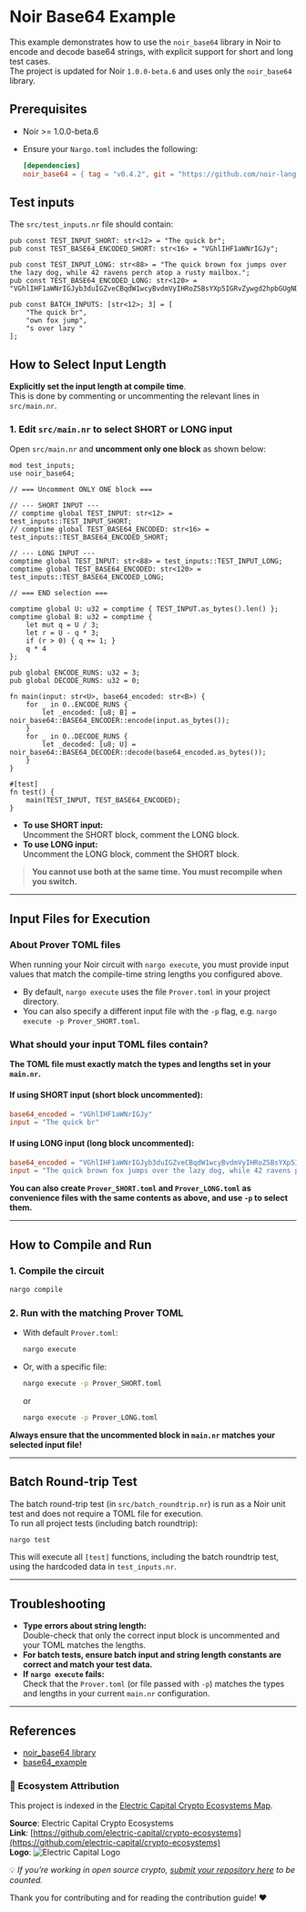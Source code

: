# Noir Base64 Example

This example demonstrates how to use the `noir_base64` library in Noir to encode and decode base64 strings, with explicit support for short and long test cases.  
The project is updated for Noir `1.0.0-beta.6` and uses only the `noir_base64` library.

## Prerequisites

- Noir >= 1.0.0-beta.6
- Ensure your `Nargo.toml` includes the following:

   ```toml
   [dependencies]
   noir_base64 = { tag = "v0.4.2", git = "https://github.com/noir-lang/noir_base64.git" }
   ```

## Test inputs  
   The `src/test_inputs.nr` file should contain:

   ```noir
   pub const TEST_INPUT_SHORT: str<12> = "The quick br";
   pub const TEST_BASE64_ENCODED_SHORT: str<16> = "VGhlIHF1aWNrIGJy";

   pub const TEST_INPUT_LONG: str<88> = "The quick brown fox jumps over the lazy dog, while 42 ravens perch atop a rusty mailbox.";
   pub const TEST_BASE64_ENCODED_LONG: str<120> = "VGhlIHF1aWNrIGJyb3duIGZveCBqdW1wcyBvdmVyIHRoZSBsYXp5IGRvZywgd2hpbGUgNDIgcmF2ZW5zIHBlcmNoIGF0b3AgYSBydXN0eSBtYWlsYm94Lg==";

   pub const BATCH_INPUTS: [str<12>; 3] = [
       "The quick br",
       "own fox jump",
       "s over lazy "
   ];
   ```

## How to Select Input Length

**Explicitly set the input length at compile time**.  
This is done by commenting or uncommenting the relevant lines in `src/main.nr`.

### 1. **Edit `src/main.nr` to select SHORT or LONG input**

Open `src/main.nr` and **uncomment only one block** as shown below:

```noir
mod test_inputs;
use noir_base64;

// === Uncomment ONLY ONE block ===

// --- SHORT INPUT ---
// comptime global TEST_INPUT: str<12> = test_inputs::TEST_INPUT_SHORT;
// comptime global TEST_BASE64_ENCODED: str<16> = test_inputs::TEST_BASE64_ENCODED_SHORT;

// --- LONG INPUT ---
comptime global TEST_INPUT: str<88> = test_inputs::TEST_INPUT_LONG;
comptime global TEST_BASE64_ENCODED: str<120> = test_inputs::TEST_BASE64_ENCODED_LONG;

// === END selection ===

comptime global U: u32 = comptime { TEST_INPUT.as_bytes().len() };
comptime global B: u32 = comptime {
    let mut q = U / 3;
    let r = U - q * 3;
    if (r > 0) { q += 1; }
    q * 4
};

pub global ENCODE_RUNS: u32 = 3;
pub global DECODE_RUNS: u32 = 0;

fn main(input: str<U>, base64_encoded: str<B>) {
    for _ in 0..ENCODE_RUNS {
        let _encoded: [u8; B] = noir_base64::BASE64_ENCODER::encode(input.as_bytes());
    }
    for _ in 0..DECODE_RUNS {
        let _decoded: [u8; U] = noir_base64::BASE64_DECODER::decode(base64_encoded.as_bytes());
    }
}

#[test]
fn test() {
    main(TEST_INPUT, TEST_BASE64_ENCODED);
}
```

- **To use SHORT input:**  
  Uncomment the SHORT block, comment the LONG block.
- **To use LONG input:**  
  Uncomment the LONG block, comment the SHORT block.

> **You cannot use both at the same time. You must recompile when you switch.**

---

## Input Files for Execution

### About Prover TOML files

When running your Noir circuit with `nargo execute`, you must provide input values that match the compile-time string lengths you configured above.

- By default, `nargo execute` uses the file `Prover.toml` in your project directory.
- You can also specify a different input file with the `-p` flag, e.g. `nargo execute -p Prover_SHORT.toml`.

### What should your input TOML files contain?

**The TOML file must exactly match the types and lengths set in your `main.nr`.**

#### If using SHORT input (short block uncommented):
```toml name=Prover.toml
base64_encoded = "VGhlIHF1aWNrIGJy"
input = "The quick br"
```

#### If using LONG input (long block uncommented):
```toml name=Prover.toml
base64_encoded = "VGhlIHF1aWNrIGJyb3duIGZveCBqdW1wcyBvdmVyIHRoZSBsYXp5IGRvZywgd2hpbGUgNDIgcmF2ZW5zIHBlcmNoIGF0b3AgYSBydXN0eSBtYWlsYm94Lg=="
input = "The quick brown fox jumps over the lazy dog, while 42 ravens perch atop a rusty mailbox."
```

**You can also create `Prover_SHORT.toml` and `Prover_LONG.toml` as convenience files with the same contents as above, and use `-p` to select them.**

---

## How to Compile and Run

### 1. **Compile the circuit**

```sh
nargo compile
```

### 2. **Run with the matching Prover TOML**

- With default `Prover.toml`:
  ```sh
  nargo execute
  ```
- Or, with a specific file:
  ```sh
  nargo execute -p Prover_SHORT.toml
  ```
  or
  ```sh
  nargo execute -p Prover_LONG.toml
  ```

**Always ensure that the uncommented block in `main.nr` matches your selected input file!**

---

## Batch Round-trip Test

The batch round-trip test (in `src/batch_roundtrip.nr`) is run as a Noir unit test and does not require a TOML file for execution.  
To run all project tests (including batch roundtrip):

```sh
nargo test
```

This will execute all `[test]` functions, including the batch roundtrip test, using the hardcoded data in `test_inputs.nr`.

---

## Troubleshooting

- **Type errors about string length:**  
  Double-check that only the correct input block is uncommented and your TOML matches the lengths.
- **For batch tests, ensure batch input and string length constants are correct and match your test data.**
- **If `nargo execute` fails:**  
  Check that the `Prover.toml` (or file passed with `-p`) matches the types and lengths in your current `main.nr` configuration.

---

## References

- [noir_base64 library](https://github.com/noir-lang/noir_base64)
- [base64_example](https://github.com/noir-lang/noir-examples/tree/master/lib_examples/base64_example)

### 🧭 Ecosystem Attribution

This project is indexed in the [Electric Capital Crypto Ecosystems Map](https://github.com/electric-capital/crypto-ecosystems).

**Source**: Electric Capital Crypto Ecosystems  
**Link**: [https://github.com/electric-capital/crypto-ecosystems](https://github.com/electric-capital/crypto-ecosystems)  
**Logo**: ![Electric Capital Logo](https://avatars.githubusercontent.com/u/44590959?s=200&v=4)

💡 _If you’re working in open source crypto, [submit your repository here](https://github.com/electric-capital/crypto-ecosystems) to be counted._

Thank you for contributing and for reading the contribution guide! ❤️
